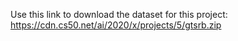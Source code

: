 Use this link to download the dataset for this project: https://cdn.cs50.net/ai/2020/x/projects/5/gtsrb.zip
